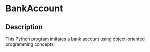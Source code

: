 # BankAccount

## Description

This Python program imitates a bank account using object-oriented programming concepts. 
